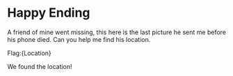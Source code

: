 # Happy Ending

A friend of mine went missing, this here is the last picture he sent me before his phone died.
Can you help me find his location.


Flag:{Location}


We found the location!

